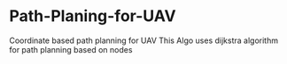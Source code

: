 # Path-Planing-for-UAV
Coordinate based path planning for UAV
This Algo uses dijkstra algorithm for path planning based on nodes
